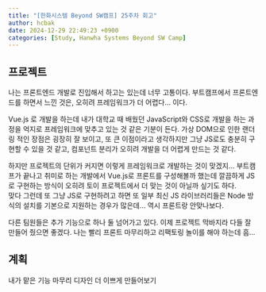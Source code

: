 ```yaml
---
title: "[한화시스템 Beyond SW캠프] 25주차 회고"
author: hcbak
date: 2024-12-29 22:49:23 +0900
categories: [Study, Hanwha Systems Beyond SW Camp]
---
```


## 프로젝트
나는 프론트엔드 개발로 진입해서 하고는 있는데 너무 고통이다. 부트캠프에서 프론트엔드를 하면서 느낀 것은, 오히려 프레임워크가 더 어렵다... 이다.

Vue.js 로 개발을 하는데 내가 대학교 때 배웠던 JavaScript와 CSS로 개발을 하는 과정을 억지로 프레임워크에 맞추고 있는 것 같은 기분이 든다. 가상 DOM으로 인한 랜더링 적인 장점은 굉장히 잘 보이고, 또 큰 이점이라고 생각하지만 그냥 JS로도 충분히 구현할 수 있을 것 같고, 컴포넌트 분리가 오히려 개발을 더 어렵게 만드는 것 같다.

하지만 프로젝트의 단위가 커지면 이렇게 프레임워크로 개발하는 것이 맞겠지... 부트캠프가 끝나고 취미로 하는 개발에서 Vue.js로 프론트를 구성해볼까 했는데 깔끔하게 JS로 구현하는 방식이 오히려 토이 프로젝트에서 더 맞는 것이 아닐까 싶기도 하다.  
맞다 그런데 또 그냥 JS로 구현하려고 하면 또 일부 최신 JS 라이브러리들은 Node 방식의 설치를 기본으로 지원하는 경우가 많은데... 역시 프론트랑 안맞나보다.

다른 팀원들은 추가 기능으로 하나 둘 넘어가고 있다. 이제 프로젝트 막바지라 다들 잘 만들어 줬으면 좋겠다. 나는 빨리 프론트 마무리하고 리팩토링 놀이를 해야 하는데 흠...

## 계획
내가 맡은 기능 마무리
디자인 더 이쁘게 만들어보기
